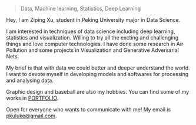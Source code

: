 > Data, Machine learning, Statistics, Deep Learning

Hey, I am Ziping Xu, student in Peking University major in Data Science. 



I am interested in techniques of data science including deep learning, statistics and visualization. Willing to try all the excting and challenging things and love computer technologies. I have done some research in Air Pollution and some projects in Visualization and Generative Adversarial Nets.  



My brief is that with data we could better and deeper understand the world. I want to devote myself in developing models and softwares for processing and analysing data.



Graphic design and baseball are also my hobbies. You can find some of my works in [PORTFOLIO](https://zipingxu.github.io/portfolio/).



Open for everyone who wants to communicate with me! My email is [pkuluke@gmail.com](pkuluke@gmail.com).

